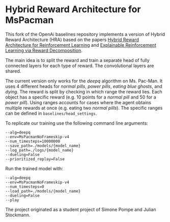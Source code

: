 # Hybrid Reward Architecture for MsPacman

This fork of the OpenAi baselines repository implements a version of Hybrid Reward Architecture (HRA) based on the papers
[Hybrid Reward Architecture for Reinforcement Learning](https://papers.nips.cc/paper/2017/hash/1264a061d82a2edae1574b07249800d6-Abstract.html)
 and [Explainable Reinforcement Learning via Reward Decomposition](https://web.engr.oregonstate.edu/~erwig/papers/ExplainableRL_XAI19.pdf).


The main idea is to split the reward and train a separate head of fully connected layers for each type of reward.
The convolutional layers are shared.

The current version only works for the *deepq* algorithm on Ms. Pac-Man.
It uses 4 different heads for *normal pills*, *power pills*, *eating blue ghosts*, and *dying*.
The reward is split by checking in which range the reward lies.
Each object has a specific reward (e.g. 10 points for a *normal pill* and 50 for a *power pill*). 
Using ranges accounts for cases where the agent obtains multiple rewards at once (e.g. eating two *normal pills*).
The specific ranges can be defined in `baselines/head_settings`.

To replicate our training use the following command line arguments:
```
--alg=deepq
--env=MsPacmanNoFrameskip-v4
--num_timesteps=10000000
--save_path=./models/{model_name}
--log_path=./logs/{model_name}
--dueling=False
--prioritized_replay=False
```
Run the trained model with:
```
--alg=deepq
--env=MsPacmanNoFrameskip-v4
--num_timesteps=0
--load_path=./models/{model_name}
--dueling=False
--play
```

The project originated as a student project of Simone Pompe and Julian Stockmann.

